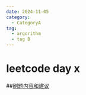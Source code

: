```yaml
---
date: 2024-11-05
category:
  - CategoryA
tag:
  - argorithm
  - tag B
---
```


# leetcode day x
##[刷题内容和建议](https://docs.qq.com/doc/DUEtFSGdreWRuR2p4)

##
